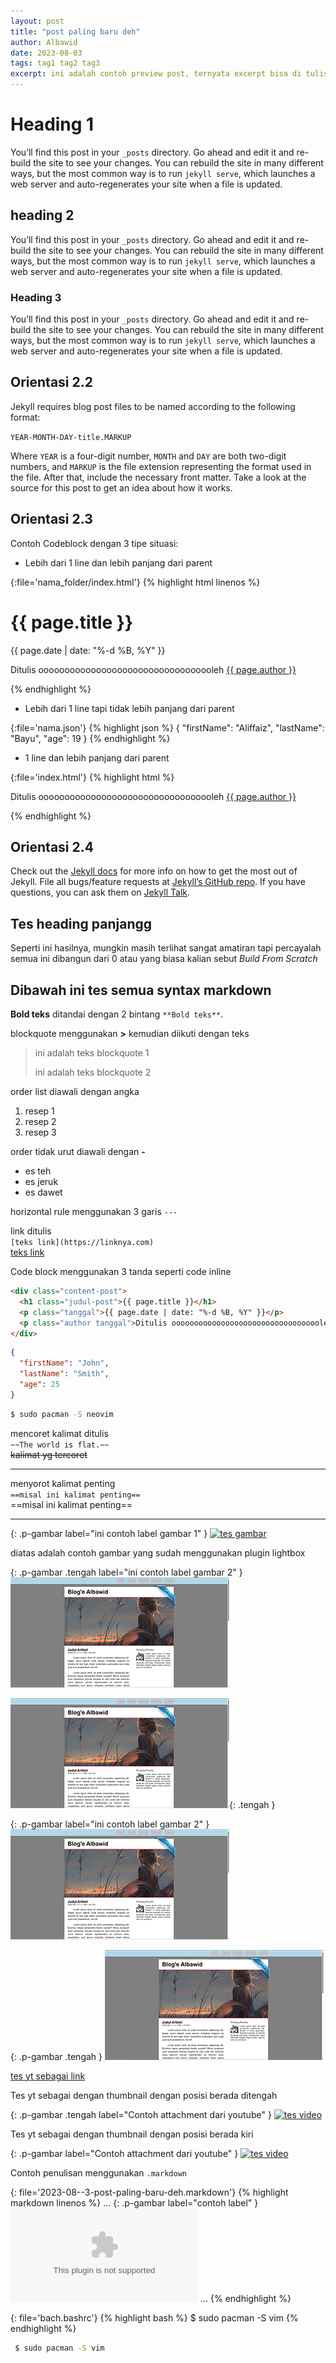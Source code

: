 ```yaml
---
layout: post
title: "post paling baru deh"
author: Albawid
date: 2023-08-03
tags: tag1 tag2 tag3
excerpt: ini adalah contoh preview post, ternyata excerpt bisa di tulis sebagai frontmatter
---
```


# Heading 1

You’ll find this post in your `_posts` directory. Go ahead and edit it and re-build the site to see your changes. You can rebuild the site in many different ways, but the most common way is to run `jekyll serve`, which launches a web server and auto-regenerates your site when a file is updated.

## heading 2

You’ll find this post in your `_posts` directory. Go ahead and edit it and re-build the site to see your changes. You can rebuild the site in many different ways, but the most common way is to run `jekyll serve`, which launches a web server and auto-regenerates your site when a file is updated.

### Heading 3

You’ll find this post in your `_posts` directory. Go ahead and edit it and re-build the site to see your changes. You can rebuild the site in many different ways, but the most common way is to run `jekyll serve`, which launches a web server and auto-regenerates your site when a file is updated.

## Orientasi 2.2
Jekyll requires blog post files to be named according to the following format:

`YEAR-MONTH-DAY-title.MARKUP`

Where `YEAR` is a four-digit number, `MONTH` and `DAY` are both two-digit numbers, and `MARKUP` is the file extension representing the format used in the file. After that, include the necessary front matter. Take a look at the source for this post to get an idea about how it works.

## Orientasi 2.3
Contoh Codeblock dengan 3 tipe situasi:

- Lebih dari 1 line dan lebih panjang dari parent
   
{:file='nama_folder/index.html'}
{% highlight html linenos %}
<div class="content-post">
  <h1 class="judul-post">{{ page.title }}</h1>
  <p class="tanggal">{{ page.date | date: "%-d %B, %Y" }}</p>
  <p class="author tanggal">Ditulis oooooooooooooooooooooooooooooooooleh <a href="/about/">{{ page.author }}</a></p>
</div>
{% endhighlight %}

- Lebih dari 1 line tapi tidak lebih panjang dari parent
   
{:file='nama.json'}
{% highlight json %}
{ 
  "firstName": "Aliffaiz",
  "lastName": "Bayu",
  "age": 19
}
{% endhighlight %}

- 1 line dan lebih panjang dari parent
   
{:file='index.html'}
{% highlight html %}
<p class="author tanggal">Ditulis oooooooooooooooooooooooooooooooooleh <a href="/about/">{{ page.author }}</a></p>
{% endhighlight %}

## Orientasi 2.4
Check out the [Jekyll docs][jekyll-docs] for more info on how to get the most out of Jekyll. File all bugs/feature requests at [Jekyll’s GitHub repo][jekyll-gh]. If you have questions, you can ask them on [Jekyll Talk][jekyll-talk].

[jekyll-docs]: https://jekyllrb.com/docs/home
[jekyll-gh]:   https://github.com/jekyll/jekyll
[jekyll-talk]: https://talk.jekyllrb.com/

## Tes heading panjangg
Seperti ini hasilnya, mungkin masih terlihat sangat amatiran tapi percayalah semua ini dibangun dari 0 atau yang biasa kalian sebut
*Build From Scratch*

## Dibawah ini tes semua syntax markdown
**Bold teks** ditandai dengan 2 bintang `**Bold teks**`.

blockquote menggunakan **>** kemudian diikuti dengan teks
> ini adalah teks blockquote 1
>
> ini adalah teks blockquote 2

order list diawali dengan angka
1. resep 1
2. resep 2
3. resep 3

order tidak urut diawali dengan **-**
- es teh
- es jeruk
- es dawet

horizontal rule menggunakan 3 garis `---`


link ditulis\
`[teks link](https://linknya.com)`\
[teks link](https://linknya.com)

Code block menggunakan 3 tanda seperti code inline


```html
<div class="content-post">
  <h1 class="judul-post">{{ page.title }}</h1>
  <p class="tanggal">{{ page.date | date: "%-d %B, %Y" }}</p>
  <p class="author tanggal">Ditulis oooooooooooooooooooooooooooooooooleh <a href="/about/">{{ page.author }}</a></p>
</div>
```

```json
{
  "firstName": "John",
  "lastName": "Smith",
  "age": 25
}
```

```bash
$ sudo pacman -S neovim
```

mencoret kalimat ditulis\
`~~The world is flat.~~`\
~~kalimat yg tercoret~~

----------
menyorot kalimat penting\
`==misal ini kalimat penting==`\
==misal ini kalimat penting==

----------

{: .p-gambar label="ini contoh label gambar 1" }
[![tes gambar](https://images.pexels.com/photos/796602/pexels-photo-796602.jpeg)](https://images.pexels.com/photos/796602/pexels-photo-796602.jpeg)

diatas adalah contoh gambar yang sudah menggunakan plugin lightbox

{: .p-gambar .tengah label="ini contoh label gambar 2" }
[![tes lightbox1](/assets/img/project/p1.png)](/assets/img/project/p1.png)

[![tes lightbox1](/assets/img/project/p1.png)](/assets/img/project/p1.png){: .tengah }

{: .p-gambar label="ini contoh label gambar 2" }
[![tes lightbox2](/assets/img/project/p1.png)](/assets/img/project/p1.png)

{: .p-gambar .tengah }
[![tes lightbox3](/assets/img/project/p1.png)](/assets/img/project/p1.png)

[tes yt sebagai link](https://youtu.be/cIaWzyGjC6g?si=4nb7JyOP2zg9kwni)

Tes yt sebagai dengan thumbnail dengan posisi berada ditengah

{: .p-gambar .tengah label="Contoh attachment dari youtube" }
[![tes video](https://img.youtube.com/vi/cIaWzyGjC6g/0.jpg)](https://www.youtube.com/watch?v=cIaWzyGjC6g)

Tes yt sebagai dengan thumbnail dengan posisi berada kiri

{: .p-gambar label="Contoh attachment dari youtube" }
[![tes video](https://img.youtube.com/vi/cIaWzyGjC6g/0.jpg)](https://www.youtube.com/watch?v=cIaWzyGjC6g)

Contoh penulisan menggunakan `.markdown`

{: file='2023-08--3-post-paling-baru-deh.markdown'}
{% highlight markdown linenos %}
...
{: .p-gambar  label="contoh label" }
[![contoh caption](link.com)](link.com)
...
{% endhighlight %}

{: file='bach.bashrc'}
{% highlight bash %}
 $ sudo pacman -S vim
{% endhighlight %}

```bash
 $ sudo pacman -S vim
```
